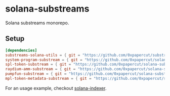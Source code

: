# solana-substreams
Solana substreams monorepo.

## Setup
```toml
[dependencies]
substreams-solana-utils = { git = "https://github.com/0xpapercut/substreams-solana-utils", tag = "v0.1.4" } # Mandatory
system-program-substream = { git = "https://github.com/0xpapercut/solana-substreams", tag = "v0.1.4" }
spl-token-substream = { git = "https://github.com/0xpapercut/solana-substreams", tag = "v0.1.4" }
raydium-amm-substream = { git = "https://github.com/0xpapercut/solana-substreams", tag = "v0.1.4" }
pumpfun-substream = { git = "https://github.com/0xpapercut/solana-substreams", tag = "v0.1.4" }
mpl-token-metadata-substream = { git = "https://github.com/0xpapercut/solana-substreams", tag = "v0.1.4" }
```

For an usage example, checkout [solana-indexer](https://github.com/0xpapercut/solana-indexer).
